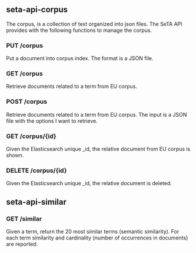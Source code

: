 ## seta-api-corpus
The corpus, is a collection of text organized into json files. The SeTA API provides with the following functions to manage the corpus.

### PUT /corpus
Put a document into corpus index. The format is a JSON file.
<!-- ![Screenshot](/docs/img/put-corpus.png)  -->
<!-- ![Screenshot](/docs/img/put-corpus-result.png)  -->

### GET /corpus
Retrieve documents related to a term from EU corpus.
<!-- ![Screenshot](/docs/img/get-corpus.png)  -->
<!-- ![Screenshot](/docs/img/get-corpus-result.png)  -->


### POST /corpus
Retrieve documents related to a term from EU corpus. The input is a JSON file with the options I want to retrieve. 
<!-- ![Screenshot](/docs/img/post-corpus.png)  -->
<!-- ![Screenshot](/docs/img/post-corpus-result.png)  -->

### GET /corpus/{id}
Given the Elasticsearch  unique _id, the relative document from EU corpus is shown.
<!-- ![Screenshot](/docs/img/get-corpus-id.png)  -->
<!-- ![Screenshot](/docs/img/get-corpus-id-result.png)  -->

### DELETE /corpus/{id}

Given the Elasticsearch  unique _id, the relative document is deleted.
<!-- ![Screenshot](/docs/img/delete-corpus-id.png)  -->
<!-- ![Screenshot](/docs/img/delete-corpus-id-result.png)  -->

## seta-api-similar

### GET /similar     
Given a term, return the 20 most similar terms (semantic similarity). For each term similarity and cardinality (number of occurrences in documents) are reported.

<!-- ![Screenshot](/docs/img/get-similar.png)  -->
<!-- ![Screenshot](/docs/img/get-similar-results.png)  -->